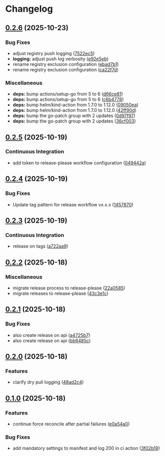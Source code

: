 # Changelog

## [0.2.6](https://github.com/matzegebbe/k8s-copycat/compare/v0.2.5...v0.2.6) (2025-10-23)


### Bug Fixes

* adjust registry push logging ([7522ec5](https://github.com/matzegebbe/k8s-copycat/commit/7522ec556dbf18d26cba47dcb161d240d84f48e1))
* **logging:** adjust push log verbosity ([e92e5eb](https://github.com/matzegebbe/k8s-copycat/commit/e92e5ebb163916e4045d25fd8d07abaa4fbd9165))
* rename registry exclusion configuration ([ebad7b1](https://github.com/matzegebbe/k8s-copycat/commit/ebad7b11608d552cf854c4b0cafb5277d6872fec))
* rename registry exclusion configuration ([ca22f7d](https://github.com/matzegebbe/k8s-copycat/commit/ca22f7d92a9a5368a7b196abeae74aac052aa5eb))


### Miscellaneous

* **deps:** bump actions/setup-go from 5 to 6 ([d66ce81](https://github.com/matzegebbe/k8s-copycat/commit/d66ce81f44e386e47386534715d59c21db177ef0))
* **deps:** bump actions/setup-go from 5 to 6 ([c6b4778](https://github.com/matzegebbe/k8s-copycat/commit/c6b47787b54bcca19b45e348d427a415b13eb0a7))
* **deps:** bump helm/kind-action from 1.7.0 to 1.12.0 ([09050ea](https://github.com/matzegebbe/k8s-copycat/commit/09050ea966e274c540c3916967a4de7de0a99bf1))
* **deps:** bump helm/kind-action from 1.7.0 to 1.12.0 ([42ff90d](https://github.com/matzegebbe/k8s-copycat/commit/42ff90dd47203e39a14ebc6f2f5bc3971219c8ad))
* **deps:** bump the go-patch group with 2 updates ([0d97f97](https://github.com/matzegebbe/k8s-copycat/commit/0d97f977da7608704a1972ea9cf902bd71c536da))
* **deps:** bump the go-patch group with 2 updates ([36cf003](https://github.com/matzegebbe/k8s-copycat/commit/36cf003fca3187bf3bec33c5ef1491fda5aa555e))

## [0.2.5](https://github.com/matzegebbe/k8s-copycat/compare/v0.2.4...v0.2.5) (2025-10-19)


### Continuous Integration

* add token to release-please workflow configuration ([049442a](https://github.com/matzegebbe/k8s-copycat/commit/049442a4b6d0af110de0bccaf8b1d5a9c2d3c2b6))

## [0.2.4](https://github.com/matzegebbe/k8s-copycat/compare/v0.2.3...v0.2.4) (2025-10-19)


### Bug Fixes

* Update tag pattern for release workflow vx.x.x ([1457870](https://github.com/matzegebbe/k8s-copycat/commit/145787086397af64f4e05faec86e555207f60d43))

## [0.2.3](https://github.com/matzegebbe/k8s-copycat/compare/v0.2.2...v0.2.3) (2025-10-19)


### Continuous Integration

* release on tags ([a722aa9](https://github.com/matzegebbe/k8s-copycat/commit/a722aa9777e0175cb3ade3233b80378408a6aeb4))

## [0.2.2](https://github.com/matzegebbe/k8s-copycat/compare/v0.2.1...v0.2.2) (2025-10-18)


### Miscellaneous

* migrate release process to release-please ([22a0585](https://github.com/matzegebbe/k8s-copycat/commit/22a0585e4edf81d31cbbd58c78159f60390d9b41))
* migrate releases to release-please ([43c3e1c](https://github.com/matzegebbe/k8s-copycat/commit/43c3e1c162a35caf91cadaa62ee6ec0d6d85387f))

## [0.2.1](https://github.com/matzegebbe/k8s-copycat/compare/v0.2.0...v0.2.1) (2025-10-18)


### Bug Fixes

* also create release on api ([a4725b7](https://github.com/matzegebbe/k8s-copycat/commit/a4725b787f4b21f3c9013afce8ead1faad4eb303))
* also create release on api  ([bb6485c](https://github.com/matzegebbe/k8s-copycat/commit/bb6485c93138ac5360709461367c1478a898d81e))

## [0.2.0](https://github.com/matzegebbe/k8s-copycat/compare/v0.1.0...v0.2.0) (2025-10-18)


### Features

* clarify dry pull logging ([48ad2c4](https://github.com/matzegebbe/k8s-copycat/commit/48ad2c446ce9edf5712920ea937ab310b37a9154))

## [0.1.0](https://github.com/matzegebbe/k8s-copycat/compare/v0.0.13...v0.1.0) (2025-10-18)


### Features

* continue force reconcile after partial failures ([e0a54a0](https://github.com/matzegebbe/k8s-copycat/commit/e0a54a00d112c5e3965b045921bdfaedd9ed9cf3))


### Bug Fixes

* add mandatory settings to manifest and log 200 in ci action ([3f02b19](https://github.com/matzegebbe/k8s-copycat/commit/3f02b1988e43b51f249dc17ffed78815d8e47b91))
